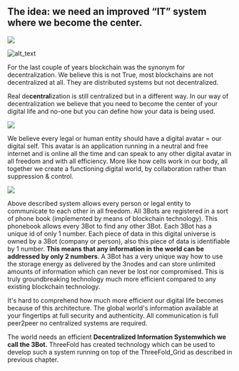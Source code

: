 ## The idea: we need an improved “IT” system where we become the center.

![](img/yoga_dude.png)

![alt_text](img/allaboutyou.png)

For the last couple of years blockchain was the synonym for decentralization. We believe this is not True, most blockchains are not decentralized at all. They are distributed systems but not decentralized.

Real de**central**ization is still centralized but in a different way. In our way of decentralization we believe that you need to become the center of your digital life and no-one but you can define how your data is being used.

![](img/pyramids_to_circles.png)

We believe every legal or human entity should have a digital avatar = our digital self. This avatar is an application running in a neutral and free internet and is online all the time and can speak to any other digital avatar in all freedom and with all efficiency. More like how cells work in our body, all together we create a functioning digital world, by collaboration rather than suppression & control.

![](img/digital_cells.png)

Above described system allows every person or legal entity to communicate to each other in all freedom. All 3Bots are registered in a sort of phone book (implemented by means of blockchain technology). This phonebook allows every 3Bot to find any other 3Bot. Each 3Bot has a unique id of only 1 number. Each piece of data in this digital universe is owned by a 3Bot (company or person), also this piece of data is identifiable by 1 number. **This means that any information in the world can be addressed by only 2 numbers**. A 3Bot has a very unique way how to use the storage energy as delivered by the 3nodes and can store unlimited amounts of information which can never be lost nor compromised. This is truly groundbreaking technology much more efficient compared to any existing blockchain technology.

It's hard to comprehend how much more efficient our digital life becomes because of this architecture. The global world's information available at your fingertips at full security and authenticity. All communication is full peer2peer no centralized systems are required.

The world needs an efficient **Decentralized Information Systemwhich we call the 3Bot.** ThreeFold has created technology which can be used to develop such a system running on top of the ThreeFold_Grid as described in previous chapter.
